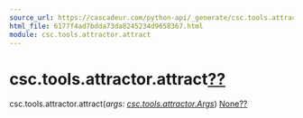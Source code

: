 ```yaml
---
source_url: https://cascadeur.com/python-api/_generate/csc.tools.attractor.attract.html
html_file: 6177f4ad7bdda73da8245234d9658367.html
module: csc.tools.attractor.attract
---
```


# csc.tools.attractor.attract[??](#csc-tools-attractor-attract "Permalink to this heading")

csc.tools.attractor.attract(*args: [csc.tools.attractor.Args](../csc.html#csc.tools.attractor.Args "csc.tools.attractor.Args")*)  [None](https://docs.python.org/3/library/constants.html#None "(in Python v3.13)")[??](#csc.tools.attractor.attract "Permalink to this definition")